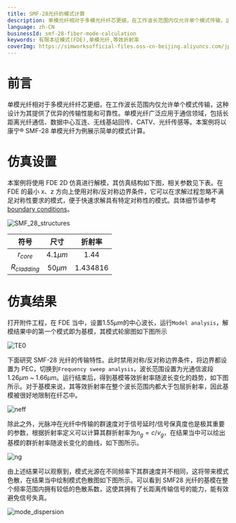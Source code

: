 ```yaml
---
title: SMF-28光纤的模式计算
description: 单模光纤相对于多模光纤纤芯更细，在工作波长范围内仅允许单个模式传输，这种设计为其提供了优异的传输性能和可靠性。单模光纤广泛应用于通信领域，包括长距离光纤通信、数据中心互连、无线基站回传、CATV、光纤传感等。本案例将以SMF-28单模光纤为例展示简单的模式计算。
language: zh-CN
businessId: smf-28-fiber-mode-calculation
keywords: 有限本征模式(FDE),单模光纤,等效折射率
coverImg: https://simworksofficial-files.oss-cn-beijing.aliyuncs.com/jpg/SMF_28_structures_20240119151057A054.jpg
---
```


# 前言

单模光纤相对于多模光纤纤芯更细，在工作波长范围内仅允许单个模式传输，这种设计为其提供了优异的传输性能和可靠性。单模光纤广泛应用于通信领域，包括长距离光纤通信、数据中心互连、无线基站回传、CATV、光纤传感等。本案例将以康宁&reg; SMF-28 单模光纤为例展示简单的模式计算。

# 仿真设置

本案例将使用 FDE 2D 仿真进行解模，其仿真结构如下图，相关参数见下表。在 FDE 的最小 x、z 方向上使用对称/反对称边界条件，它可以在求解过程忽略不满足对称性要求的模式，便于快速求解具有特定对称性的模式。具体细节请参考[boundary conditions](/localhost/knowledge-base/User-Manual_boundary-condition-settings)。

![SMF_28_structures](https://simworksofficial-files.oss-cn-beijing.aliyuncs.com/mdfile/resources/img/SMF_28_structures.png)

|      符号      |    尺寸    |  折射率  |
| :------------: | :--------: | :------: |
|   $r_{core}$   | 4.1$\mu m$ |   1.44   |
| $R_{cladding}$ | 50$\mu m$  | 1.434816 |

# 仿真结果

打开附件工程，在 FDE 当中，设置$1.55\mu m$的中心波长，运行`Model analysis`，解模结果中的第一个模式即为基模，其模式轮廓图如下图所示

![TE0](https://simworksofficial-files.oss-cn-beijing.aliyuncs.com/mdfile/resources/img/SMF_28_FDE_mode_solver_TE0.png)

下面研究 SMF-28 光纤的传输特性。此时禁用对称/反对称边界条件，将边界都设置为 PEC，切换到`Frequency sweep analysis`，波长范围设置为光通信波段$1.26\mu m$ ~ $1.66\mu m$。运行结束后，得到基模等效折射率随波长变化的趋势，如下图所示。对于基模来说，其等效折射率在整个波长范围内都大于包层折射率，因此基模被很好地限制在纤芯中。

![neff](https://simworksofficial-files.oss-cn-beijing.aliyuncs.com/mdfile/resources/img/SMF_28_FDE_analysis_neff.png)

除此之外，光脉冲在光纤中传输的群速度对于信号延时/信号保真度也是极其重要的参数，根据折射率定义可以计算其群折射率为$n_g=c/v_g$，在结果当中可以绘出基模的群折射率随波长变化的曲线，如下图所示。

![ng](https://simworksofficial-files.oss-cn-beijing.aliyuncs.com/mdfile/resources/img/SMF_28_FDE_analysis_ng.png)

由上述结果可以观察到，模式光源在不同频率下其群速度并不相同，这将带来模式色散，在结果当中绘制模式色散图如下图所示。可以看到 SMF28 光纤的基模在整个频率范围内拥有较低的色散系数，这使其拥有了长距离传输信号的能力，能有效避免信号失真。

![mode_dispersion](https://simworksofficial-files.oss-cn-beijing.aliyuncs.com/mdfile/resources/img/SMF_28_FDE_analysis_mode_dispersion.png)
